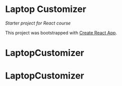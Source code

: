 # Laptop Customizer
_Starter project for React course_

This project was bootstrapped with [Create React App](https://github.com/facebook/create-react-app).
# LaptopCustomizer
# LaptopCustomizer
